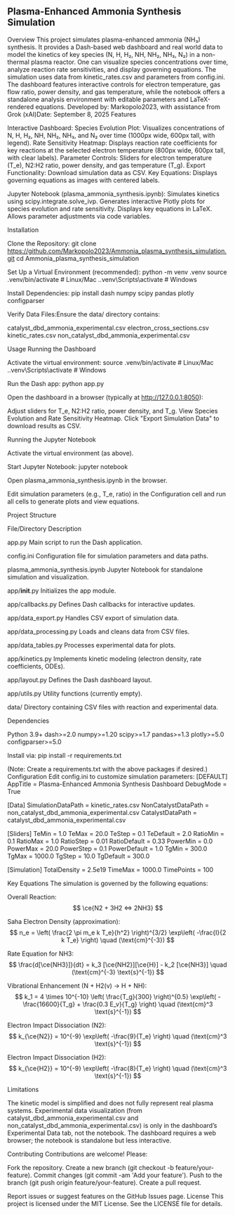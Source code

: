 ## Plasma-Enhanced Ammonia Synthesis Simulation

Overview
This project simulates plasma-enhanced ammonia (NH₃) synthesis. It provides a Dash-based web dashboard and real world data to model the kinetics of key species (N, H, H₂, NH, NH₂, NH₃, N₂) in a non-thermal plasma reactor. One can visualize species concentrations over time, analyze reaction rate sensitivities, and display governing equations. The simulation uses data from kinetic_rates.csv and parameters from config.ini.
The dashboard features interactive controls for electron temperature, gas flow ratio, power density, and gas temperature, while the notebook offers a standalone analysis environment with editable parameters and LaTeX-rendered equations.
Developed by: Markopolo2023, with assistance from Grok (xAI)Date: September 8, 2025
Features

Interactive Dashboard:
Species Evolution Plot: Visualizes concentrations of N, H, H₂, NH, NH₂, NH₃, and N₂ over time (1000px wide, 600px tall, with legend).
Rate Sensitivity Heatmap: Displays reaction rate coefficients for key reactions at the selected electron temperature (800px wide, 600px tall, with clear labels).
Parameter Controls: Sliders for electron temperature (T_e), N2:H2 ratio, power density, and gas temperature (T_g).
Export Functionality: Download simulation data as CSV.
Key Equations: Displays governing equations as images with centered labels.


Jupyter Notebook (plasma_ammonia_synthesis.ipynb):
Simulates kinetics using scipy.integrate.solve_ivp.
Generates interactive Plotly plots for species evolution and rate sensitivity.
Displays key equations in LaTeX.
Allows parameter adjustments via code variables.



Installation

Clone the Repository:
git clone https://github.com/Markopolo2023/Ammonia_plasma_synthesis_simulation.git
cd Ammonia_plasma_synthesis_simulation


Set Up a Virtual Environment (recommended):
python -m venv .venv
source .venv/bin/activate  # Linux/Mac
.\.venv\Scripts\activate   # Windows


Install Dependencies:
pip install dash numpy scipy pandas plotly configparser


Verify Data Files:Ensure the data/ directory contains:

catalyst_dbd_ammonia_experimental.csv
electron_cross_sections.csv
kinetic_rates.csv
non_catalyst_dbd_ammonia_experimental.csv



Usage
Running the Dashboard

Activate the virtual environment:
source .venv/bin/activate  # Linux/Mac
.\.venv\Scripts\activate   # Windows


Run the Dash app:
python app.py


Open the dashboard in a browser (typically at http://127.0.0.1:8050):

Adjust sliders for T_e, N2:H2 ratio, power density, and T_g.
View Species Evolution and Rate Sensitivity Heatmap.
Click "Export Simulation Data" to download results as CSV.



Running the Jupyter Notebook

Activate the virtual environment (as above).

Start Jupyter Notebook:
jupyter notebook


Open plasma_ammonia_synthesis.ipynb in the browser.

Edit simulation parameters (e.g., T_e, ratio) in the Configuration cell and run all cells to generate plots and view equations.


Project Structure



File/Directory
Description



app.py
Main script to run the Dash application.


config.ini
Configuration file for simulation parameters and data paths.


plasma_ammonia_synthesis.ipynb
Jupyter Notebook for standalone simulation and visualization.


app/__init__.py
Initializes the app module.


app/callbacks.py
Defines Dash callbacks for interactive updates.


app/data_export.py
Handles CSV export of simulation data.


app/data_processing.py
Loads and cleans data from CSV files.


app/data_tables.py
Processes experimental data for plots.


app/kinetics.py
Implements kinetic modeling (electron density, rate coefficients, ODEs).


app/layout.py
Defines the Dash dashboard layout.


app/utils.py
Utility functions (currently empty).


data/
Directory containing CSV files with reaction and experimental data.


Dependencies

Python 3.9+
dash>=2.0
numpy>=1.20
scipy>=1.7
pandas>=1.3
plotly>=5.0
configparser>=5.0

Install via:
pip install -r requirements.txt

(Note: Create a requirements.txt with the above packages if desired.)
Configuration
Edit config.ini to customize simulation parameters:
[DEFAULT]
AppTitle = Plasma-Enhanced Ammonia Synthesis Dashboard
DebugMode = True

[Data]
SimulationDataPath = kinetic_rates.csv
NonCatalystDataPath = non_catalyst_dbd_ammonia_experimental.csv
CatalystDataPath = catalyst_dbd_ammonia_experimental.csv

[Sliders]
TeMin = 1.0
TeMax = 20.0
TeStep = 0.1
TeDefault = 2.0
RatioMin = 0.1
RatioMax = 1.0
RatioStep = 0.01
RatioDefault = 0.33
PowerMin = 0.0
PowerMax = 20.0
PowerStep = 0.1
PowerDefault = 1.0
TgMin = 300.0
TgMax = 1000.0
TgStep = 10.0
TgDefault = 300.0

[Simulation]
TotalDensity = 2.5e19
TimeMax = 1000.0
TimePoints = 100

Key Equations
The simulation is governed by the following equations:

Overall Reaction:$$ \ce{N2 + 3H2 <=> 2NH3} $$

Saha Electron Density (approximation):$$ n_e = \left( \frac{2 \pi m_e k T_e}{h^2} \right)^{3/2} \exp\left( -\frac{I}{2 k T_e} \right) \quad (\text{cm}^{-3}) $$

Rate Equation for NH3:$$ \frac{d[\ce{NH3}]}{dt} = k_3 [\ce{NH2}][\ce{H}] - k_2 [\ce{NH3}] \quad (\text{cm}^{-3} \text{s}^{-1}) $$

Vibrational Enhancement (N + H2(v) → H + NH):$$ k_1 = 4 \times 10^{-10} \left( \frac{T_g}{300} \right)^{0.5} \exp\left( -\frac{16600}{T_g} + \frac{0.3 E_v}{T_g} \right) \quad (\text{cm}^3 \text{s}^{-1}) $$

Electron Impact Dissociation (N2):$$ k_{\ce{N2}} = 10^{-9} \exp\left( -\frac{9}{T_e} \right) \quad (\text{cm}^3 \text{s}^{-1}) $$

Electron Impact Dissociation (H2):$$ k_{\ce{H2}} = 10^{-9} \exp\left( -\frac{8}{T_e} \right) \quad (\text{cm}^3 \text{s}^{-1}) $$


Limitations

The kinetic model is simplified and does not fully represent real plasma systems.
Experimental data visualization (from catalyst_dbd_ammonia_experimental.csv and non_catalyst_dbd_ammonia_experimental.csv) is only in the dashboard’s Experimental Data tab, not the notebook.
The dashboard requires a web browser; the notebook is standalone but less interactive.

Contributing
Contributions are welcome! Please:

Fork the repository.
Create a new branch (git checkout -b feature/your-feature).
Commit changes (git commit -am 'Add your feature').
Push to the branch (git push origin feature/your-feature).
Create a pull request.

Report issues or suggest features on the GitHub Issues page.
License
This project is licensed under the MIT License. See the LICENSE file for details.
